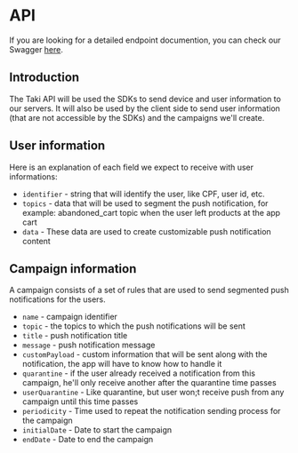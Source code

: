 # API

If you are looking for a detailed endpoint documention, you can check our Swagger [here](https://app.swaggerhub.com/apis/askmon/Taki/1.0.0).

## Introduction

The Taki API will be used the SDKs to send device and user information to our servers. It will also be used by the client side to send user information (that are not accessible by the SDKs) and the campaigns we'll create.

## User information

Here is an explanation of each field we expect to receive with user informations:

- `identifier` - string that will identify the user, like CPF, user id, etc.
- `topics` - data that will be used to segment the push notification, for example: abandoned_cart topic when the user left products at the app cart
- `data` - These data are used to create customizable push notification content

## Campaign information

A campaign consists of a set of rules that are used to send segmented push notifications for the users.

- `name` - campaign identifier
- `topic` - the topics to which the push notifications will be sent
- `title` - push notification title
- `message` - push notification message
- `customPayload` - custom information that will be sent along with the notification, the app will have to know how to handle it
- `quarantine` - if the user already received a notification from this campaign, he'll only receive another after the quarantine time passes
- `userQuarantine` - Like quarantine, but user won;t receive push from any campaign until this time passes
- `periodicity` - Time used to repeat the notification sending process for the campaign
- `initialDate` - Date to start the campaign
- `endDate` - Date to end the campaign